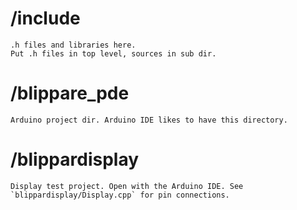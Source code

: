 # /include
	.h files and libraries here. 
	Put .h files in top level, sources in sub dir.

# /blippare_pde
	Arduino project dir. Arduino IDE likes to have this directory.

# /blippardisplay
	Display test project. Open with the Arduino IDE. See `blippardisplay/Display.cpp` for pin connections.
